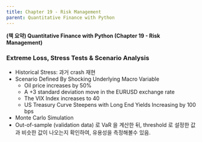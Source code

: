 ```yaml
---
title: Chapter 19 - Risk Management
parent: Quantitative Finance with Python
---
```


**(책 요약) Quantitative Finance with Python (Chapter 19 - Risk Management)**


### Extreme Loss, Stress Tests & Scenario Analysis
- Historical Stress: 과거 crash 재현
- Scenario Defined By Shocking Underlying Macro Variable
   - Oil price increases by 50%
   - A +3 standard deviation move in the EURUSD exchange rate
   - The VIX Index increases to 40
   - US Treasury Curve Steepens with Long End Yields Increasing by 100 bps
- Monte Carlo Simulation
- Out-of-sample (validation data) 로 VaR 을 계산한 뒤, threshold 로 설정한 값과 비슷한 값이 나오는지 확인하여, 유용성을 측정해볼수 있음.